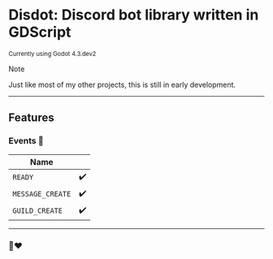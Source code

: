 # Disdot: Discord bot library written in GDScript
<sup>Currently using Godot 4.3.dev2</sup>

> [!NOTE]  
> Just like most of my other projects, this is still in early development.

---

## Features

### Events 🚧

| Name |  |
| --- | :-: |
| `READY`  | ✔️ |
| `MESSAGE_CREATE`  | ✔️ |
| `GUILD_CREATE` | ✔️ |

---

### 🦊❤️
